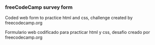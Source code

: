 ### freeCodeCamp survey form

Coded web form to practice html and css,
challenge created by freecodecamp.org

Formulario web codificado para practicar html y css,
desafio creado por freecodecamp.org
